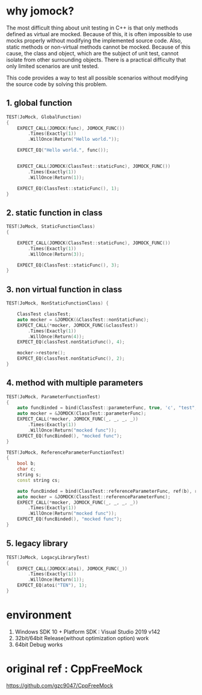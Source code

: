 # why jomock?
The most difficult thing about unit testing in C++ is that only methods defined as virtual are mocked.
Because of this, it is often impossible to use mocks properly without modifying the implemented source code.
Also, static methods or non-virtual methods cannot be mocked.
Because of this cause, the class and object, which are the subject of unit test, cannot isolate from other surrounding objects.
There is a practical difficulty that only limited scenarios are unit tested.

This code provides a way to test all possible scenarios without modifying the source code by solving this problem.

## 1. global function
```c++
TEST(JoMock, GlobalFunction) 
{
    EXPECT_CALL(JOMOCK(func), JOMOCK_FUNC())
        .Times(Exactly(1))
        .WillOnce(Return("Hello world."));

    EXPECT_EQ("Hello world.", func());    


    EXPECT_CALL(JOMOCK(ClassTest::staticFunc), JOMOCK_FUNC())
        .Times(Exactly(1))
        .WillOnce(Return(1));

    EXPECT_EQ(ClassTest::staticFunc(), 1);
}
```

## 2. static function in class
```c++
TEST(JoMock, StaticFunctionClass) 
{

    EXPECT_CALL(JOMOCK(ClassTest::staticFunc), JOMOCK_FUNC())
        .Times(Exactly(1))
        .WillOnce(Return(3));

    EXPECT_EQ(ClassTest::staticFunc(), 3);
}
```

## 3. non virtual function in class
```c++
TEST(JoMock, NonStaticFunctionClass) {

    ClassTest classTest;
    auto mocker = &JOMOCK(&ClassTest::nonStaticFunc);
    EXPECT_CALL(*mocker, JOMOCK_FUNC(&classTest))
        .Times(Exactly(1))
        .WillOnce(Return(4));
    EXPECT_EQ(classTest.nonStaticFunc(), 4);

    mocker->restore();
    EXPECT_EQ(classTest.nonStaticFunc(), 2);
}
```

## 4. method with multiple parameters
```c++
TEST(JoMock, ParameterFunctionTest)
{
    auto funcBinded = bind(ClassTest::parameterFunc, true, 'c', "test", "");
    auto mocker = &JOMOCK(ClassTest::parameterFunc);
    EXPECT_CALL(*mocker, JOMOCK_FUNC(_, _, _, _))
        .Times(Exactly(1))
        .WillOnce(Return("mocked func"));
    EXPECT_EQ(funcBinded(), "mocked func");
}

TEST(JoMock, ReferenceParameterFunctionTest)
{
    bool b;
    char c;
    string s;
    const string cs;

    auto funcBinded = bind(ClassTest::referenceParameterFunc, ref(b), ref(c), ref(s), ref(cs));
    auto mocker = &JOMOCK(ClassTest::referenceParameterFunc);
    EXPECT_CALL(*mocker, JOMOCK_FUNC(_, _, _, _))
        .Times(Exactly(1))
        .WillOnce(Return("mocked func"));
    EXPECT_EQ(funcBinded(), "mocked func");
}
```

## 5. legacy library 
```c++
TEST(JoMock, LogacyLibraryTest)
{
    EXPECT_CALL(JOMOCK(atoi), JOMOCK_FUNC(_))
        .Times(Exactly(1))
        .WillOnce(Return(1));
    EXPECT_EQ(atoi("TEN"), 1);
}
```

# environment
1. Windows SDK 10 + Platform SDK : Visual Studio 2019 v142
2. 32bit/64bit Release(without optimization option) work
3. 64bit Debug works

# original ref : CppFreeMock
https://github.com/gzc9047/CppFreeMock
